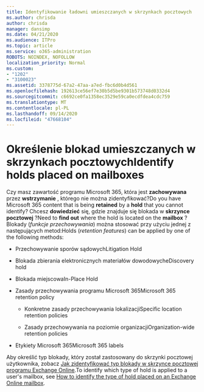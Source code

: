 ```yaml
---
title: Identyfikowanie ładowni umieszczanych w skrzynkach pocztowych
ms.author: chrisda
author: chrisda
manager: dansimp
ms.date: 04/21/2020
ms.audience: ITPro
ms.topic: article
ms.service: o365-administration
ROBOTS: NOINDEX, NOFOLLOW
localization_priority: Normal
ms.custom:
- "1202"
- "3100023"
ms.assetid: 3378775d-67a2-47aa-a7ed-fbc6d0b4d561
ms.openlocfilehash: 192613ce56ef7e30b5d5be9301b573748d0332d4
ms.sourcegitcommit: c6692ce0fa1358ec3529e59ca0ecdfdea4cdc759
ms.translationtype: MT
ms.contentlocale: pl-PL
ms.lasthandoff: 09/14/2020
ms.locfileid: "47668104"
---
```

# <a name="identify-holds-placed-on-mailboxes"></a><span data-ttu-id="525b3-102">Określenie blokad umieszczanych w skrzynkach pocztowych</span><span class="sxs-lookup"><span data-stu-id="525b3-102">Identify holds placed on mailboxes</span></span>

<span data-ttu-id="525b3-103">Czy masz zawartość programu Microsoft 365, która jest **zachowywana** przez **wstrzymanie** , którego nie można zidentyfikować?</span><span class="sxs-lookup"><span data-stu-id="525b3-103">Do you have Microsoft 365 content that is being **retained** by a **hold** that you cannot identify?</span></span> <span data-ttu-id="525b3-104">Chcesz **dowiedzieć** się, gdzie znajduje się blokada w **skrzynce pocztowej** ?</span><span class="sxs-lookup"><span data-stu-id="525b3-104">Need to **find out** where the hold is located on the **mailbox** ?</span></span> <span data-ttu-id="525b3-105">Blokady (*funkcje przechowywania*) można stosować przy użyciu jednej z następujących metod:</span><span class="sxs-lookup"><span data-stu-id="525b3-105">Holds (*retention features*) can be applied by one of the following methods:</span></span>
  
- <span data-ttu-id="525b3-106">Przechowywanie sporów sądowych</span><span class="sxs-lookup"><span data-stu-id="525b3-106">Litigation Hold</span></span>

- <span data-ttu-id="525b3-107">Blokada zbierania elektronicznych materiałów dowodowych</span><span class="sxs-lookup"><span data-stu-id="525b3-107">eDiscovery hold</span></span>

- <span data-ttu-id="525b3-108">Blokada miejscowa</span><span class="sxs-lookup"><span data-stu-id="525b3-108">In-Place Hold</span></span>

- <span data-ttu-id="525b3-109">Zasady przechowywania programu Microsoft 365</span><span class="sxs-lookup"><span data-stu-id="525b3-109">Microsoft 365 retention policy</span></span> 

  - <span data-ttu-id="525b3-110">Konkretne zasady przechowywania lokalizacji</span><span class="sxs-lookup"><span data-stu-id="525b3-110">Specific location retention policies</span></span>

  - <span data-ttu-id="525b3-111">Zasady przechowywania na poziomie organizacji</span><span class="sxs-lookup"><span data-stu-id="525b3-111">Organization-wide retention policies</span></span>

- <span data-ttu-id="525b3-112">Etykiety Microsoft 365</span><span class="sxs-lookup"><span data-stu-id="525b3-112">Microsoft 365 labels</span></span>

<span data-ttu-id="525b3-113">Aby określić typ blokady, który został zastosowany do skrzynki pocztowej użytkownika, zobacz [Jak zidentyfikować typ blokady w skrzynce pocztowej programu Exchange Online](https://docs.microsoft.com/microsoft-365/compliance/identify-a-hold-on-an-exchange-online-mailbox).</span><span class="sxs-lookup"><span data-stu-id="525b3-113">To identify which type of hold is applied to a user's mailbox, see [How to identify the type of hold placed on an Exchange Online mailbox](https://docs.microsoft.com/microsoft-365/compliance/identify-a-hold-on-an-exchange-online-mailbox).</span></span>
